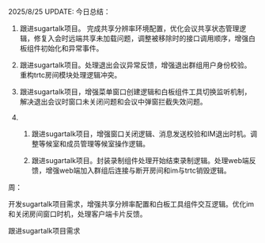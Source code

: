 2025/8/25 UPDATE:
今日总结：

1. 跟进sugartalk项目。 完成共享分辨率环境配置，优化会议共享状态管理逻辑，修复入会时远端共享未加载问题，调整被移除时的接口调用顺序，增强白板组件初始化和异常事件。

2. 跟进sugartalk项目。处理退出会议异常反馈，增强退出群组用户身份校验。重构trtc房间模块处理逻辑冲突。

3. 跟进sugartalk项目，增强菜单窗口创建逻辑和白板组件工具切换监听机制，解决退出会议时窗口未关闭问题和会议中弹窗拦截失效问题。

4. 1. 跟进sugartalk项目，增强窗口关闭逻辑、消息发送校验和IM退出时机。调整等候室和成员管理等候室操作逻辑。

   1. 跟进sugartalk项目。封装录制组件处理开始结束录制逻辑。处理web端反馈，增强web端加入群组后连接与断开房间和im与trtc销毁逻辑。



周：

开发sugartalk项目需求，增强共享分辨率配置和白板工具组件交互逻辑。优化im和关闭房间窗口时机，处理客户端卡片反馈。


跟进sugartalk项目需求
